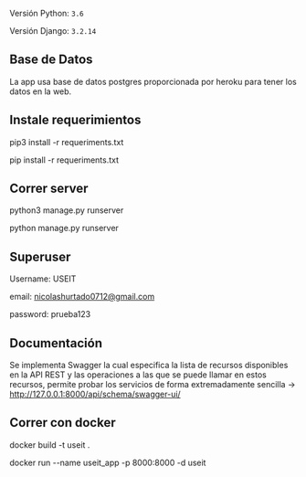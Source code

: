 Versión Python: `3.6`

Versión Django: `3.2.14`

## Base de Datos

La app usa base de datos postgres proporcionada por heroku para tener los datos en la web.

## Instale requerimientos

pip3 install -r requeriments.txt

pip install -r requeriments.txt

## Correr server

python3 manage.py runserver

python manage.py runserver

## Superuser

Username: USEIT

email: nicolashurtado0712@gmail.com

password: prueba123

## Documentación

Se implementa Swagger la cual especifica la lista de recursos disponibles en la API REST y las operaciones a las que se puede llamar en estos recursos,
permite probar los servicios de forma extremadamente sencilla  -> http://127.0.0.1:8000/api/schema/swagger-ui/

## Correr con docker 

docker build -t useit .

docker run --name useit_app -p 8000:8000 -d useit

